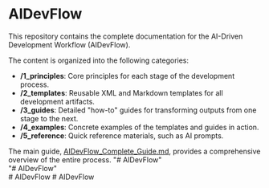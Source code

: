 # AIDevFlow

This repository contains the complete documentation for the AI-Driven Development Workflow (AIDevFlow).

The content is organized into the following categories:

*   **/1_principles**: Core principles for each stage of the development process.
*   **/2_templates**: Reusable XML and Markdown templates for all development artifacts.
*   **/3_guides**: Detailed "how-to" guides for transforming outputs from one stage to the next.
*   **/4_examples**: Concrete examples of the templates and guides in action.
*   **/5_reference**: Quick reference materials, such as AI prompts.

The main guide, [AIDevFlow_Complete_Guide.md](AIDevFlow_Complete_Guide.md), provides a comprehensive overview of the entire process.
\"# AIDevFlow\"  
\"# AIDevFlow\"  
#   A I D e v F l o w  
 #   A I D e v F l o w  
 